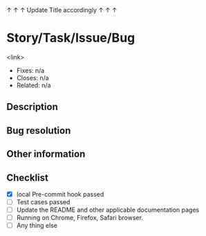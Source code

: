 ↑ ↑ ↑ Update Title accordingly  ↑ ↑ ↑
# Story/Task/Issue/Bug 
\<link\>       

- Fixes: n/a
- Closes: n/a
- Related: n/a


## Description 

## Bug resolution 

## Other information

## Checklist
 - [x] local Pre-commit hook passed
 - [ ] Test cases passed
 - [ ] Update the README and other applicable documentation pages
 - [ ] Running on Chrome, Firefox, Safari browser.
 - [ ] Any thing else
